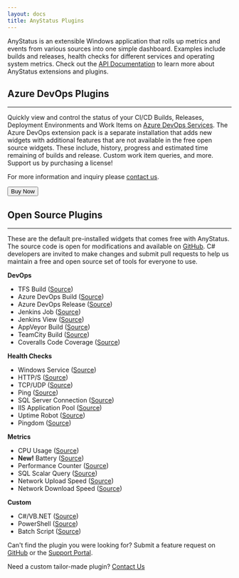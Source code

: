 ```yaml
---
layout: docs
title: AnyStatus Plugins
---
```


AnyStatus is an extensible Windows application that rolls up metrics and events from various sources into one simple dashboard. Examples include builds and releases, health checks for different services and operating system metrics.
Check out the [API Documentation](/docs/api) to learn more about AnyStatus extensions and plugins.

## Azure DevOps Plugins
-----------------------
Quickly view and control the status of your CI/CD Builds, Releases, Deployment Environments and Work Items on [Azure DevOps Services](https://azure.microsoft.com/en-us/services/devops/). The Azure DevOps extension pack is a separate installation that adds new widgets with additional features that are not available in the free open source widgets. These include, history, progress and estimated time remaining of builds and release. Custom work item queries, and more. Support us by purchasing a license!

For more information and inquiry please [contact us](mailto:info@anystat.us).

<p>
    <form action="https://www.paypal.com/cgi-bin/webscr" method="post" target="_top">
        <button class="btn btn-warning" onclick="ga('send', 'event', 'Buy', 'Azure DevOps');">Buy Now</button> 
        <input type="hidden" name="cmd" value="_s-xclick">
        <input type="hidden" name="hosted_button_id" value="DSSVLGELMML32">
        <img alt="Buy Now" src="https://www.paypalobjects.com/en_US/i/scr/pixel.gif" width="1" height="1">
    </form>
</p>

## Open Source Plugins
----------------------
These are the default pre-installed widgets that comes free with AnyStatus. The source code is open for modifications and available on [GitHub](https://github.com/AnyStatus/Plugins/tree/master/src/AnyStatus.Plugins/Widgets/DevOps/TFS/Build). C# developers are invited to make changes and submit pull requests to help us maintain a free and open source set of tools for everyone to use.

**DevOps**

- TFS Build ([Source](https://github.com/AnyStatus/Plugins/tree/master/src/AnyStatus.Plugins/Widgets/DevOps/Microsoft/TFS/Build))
- Azure DevOps Build ([Source](https://github.com/AnyStatus/Plugins/tree/master/src/AnyStatus.Plugins/Widgets/DevOps/Microsoft/VSTS/Build))
- Azure DevOps Release ([Source](https://github.com/AnyStatus/Plugins/tree/master/src/AnyStatus.Plugins/Widgets/DevOps/Microsoft/VSTS/Release))
- Jenkins Job ([Source](https://github.com/AnyStatus/Plugins/tree/master/src/AnyStatus.Plugins/Widgets/DevOps/Jenkins/Job))
- Jenkins View ([Source](https://github.com/AnyStatus/Plugins/tree/master/src/AnyStatus.Plugins/Widgets/DevOps/Jenkins/View))
- AppVeyor Build ([Source](https://github.com/AnyStatus/Plugins/tree/master/src/AnyStatus.Plugins/Widgets/DevOps/AppVeyor/Build))
- TeamCity Build ([Source](https://github.com/AnyStatus/Plugins/tree/master/src/AnyStatus.Plugins/Widgets/DevOps/TeamCity/Build))
- Coveralls Code Coverage ([Source](https://github.com/AnyStatus/Plugins/tree/master/src/AnyStatus.Plugins/Widgets/DevOps/Coveralls))

**Health Checks**

- Windows Service ([Source](https://github.com/AnyStatus/Plugins/tree/master/src/AnyStatus.Plugins/Widgets/HealthChecks/WindowsService))
- HTTP/S ([Source](https://github.com/AnyStatus/Plugins/tree/master/src/AnyStatus.Plugins/Widgets/HealthChecks/HTTP))
- TCP/UDP ([Source](https://github.com/AnyStatus/Plugins/tree/master/src/AnyStatus.Plugins/Widgets/HealthChecks/PortCheck))
- Ping ([Source](https://github.com/AnyStatus/Plugins/tree/master/src/AnyStatus.Plugins/Widgets/HealthChecks/Ping))
- SQL Server Connection ([Source](https://github.com/AnyStatus/Plugins/tree/master/src/AnyStatus.Plugins/Widgets/HealthChecks/SqlServer/Connection))
- IIS Application Pool ([Source](https://github.com/AnyStatus/Plugins/tree/master/src/AnyStatus.Plugins/Widgets/HealthChecks/IIS/AppPool))
- Uptime Robot ([Source](https://github.com/AnyStatus/Plugins/tree/master/src/AnyStatus.Plugins/Widgets/HealthChecks/UptimeRobot))
- Pingdom ([Source](https://github.com/AnyStatus/Plugins/tree/master/src/AnyStatus.Plugins/Widgets/HealthChecks/Pingdom))

**Metrics**

- CPU Usage ([Source](https://github.com/AnyStatus/Plugins/tree/master/src/AnyStatus.Plugins/Widgets/Metrics/CPU/Usage))
- **New!** Battery ([Source](https://github.com/AnyStatus/Plugins/blob/master/src/AnyStatus.Plugins/Widgets/Metrics/Battery/BatteryStatusQuery.cs))
- Performance Counter ([Source](https://github.com/AnyStatus/Plugins/tree/master/src/AnyStatus.Plugins/Widgets/Metrics/PerformanceCounters))
- SQL Scalar Query ([Source](https://github.com/AnyStatus/Plugins/tree/master/src/AnyStatus.Plugins/Widgets/Metrics/SqlServer/ScalarQuery))
- Network Upload Speed ([Source](https://github.com/AnyStatus/Plugins/tree/master/src/AnyStatus.Plugins/Widgets/Metrics/NetworkSpeed))
- Network Download Speed ([Source](https://github.com/AnyStatus/Plugins/tree/master/src/AnyStatus.Plugins/Widgets/Metrics/NetworkSpeed))

**Custom**

- C#/VB.NET ([Source](https://github.com/AnyStatus/Plugins/tree/master/src/AnyStatus.Plugins/Widgets/Custom/NET))
- PowerShell ([Source](https://github.com/AnyStatus/Plugins/tree/master/src/AnyStatus.Plugins/Widgets/Custom/PowerShell))
- Batch Script ([Source](https://github.com/AnyStatus/Plugins/tree/master/src/AnyStatus.Plugins/Widgets/Custom/BatchFile))

Can't find the plugin you were looking for?
Submit a feature request on [GitHub](https://github.com/AnyStatus/Support/issues) or the [Support Portal](https://anystatus.helprace.com/s1-general/ideas).

Need a custom tailor-made plugin? [Contact Us](mailto:info@anystat.us)
